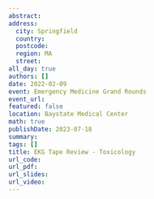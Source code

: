 ```yaml
---
abstract: 
address:
  city: Springfield
  country:
  postcode: 
  region: MA
  street: 
all_day: true
authors: []
date: 2022-02-09
event: Emergency Medicine Grand Rounds
event_url: 
featured: false
location: Baystate Medical Center
math: true
publishDate: 2023-07-18
summary: 
tags: []
title: EKG Tape Review - Toxicology
url_code: 
url_pdf: 
url_slides: 
url_video: 
---
```

